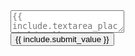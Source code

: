 <form action="https://JacksonChen666.000webhostapp.com/Submit.php" method="post">
    <textarea name="{{ include.textarea_name }}" maxlength="{{ include.textarea_max_length }}" cols="{{ include.textarea_columns }}" rows="{{ include.textarea_rows }}" placeholder="{{ include.textarea_placeholder }}" required id="input"></textarea><br>
    <input type="submit" value="{{ include.submit_value }}" name="formSubmit">
</form>
<script>
    document.getElementById("input").value = "";
</script>
